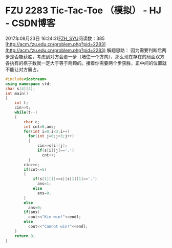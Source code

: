 # FZU 2283 Tic-Tac-Toe （模拟） - HJ - CSDN博客
2017年08月23日 16:24:31[FZH_SYU](https://me.csdn.net/feizaoSYUACM)阅读数：385
[http://acm.fzu.edu.cn/problem.php?pid=2283](http://acm.fzu.edu.cn/problem.php?pid=2283)
解题思路： 
因为需要判断后两步是否能获胜，考虑到对方会走一步（堵住一个方向），那么现在存在的局面双方各执有的棋子数就一定大于等于两颗的。接着你需要两个步获胜，正中间的位置就不能让对方霸占。
```cpp
#include<iostream>
using namespace std;
char s[4][4];
int main()
{
    int t;
    cin>>t;
    while(t--)
    {
        char c;
        int cnt=0,ans;
        for(int i=0;i<3;i++)
          for(int j=0;j<3;j++)
          {
              cin>>s[i][j];
              if(s[i][j]=='.')
                cnt++;
          }
        cin>>c;
        if(cnt<=5)
        {
            if(s[1][1]==c||s[1][1]=='.')
              ans=1;
            else
              ans=0;
        }
        else
          ans=0;
        if(ans)
          cout<<"Kim win!"<<endl;
        else
          cout<<"Cannot win!"<<endl;
    }
    return 0;
}
```
